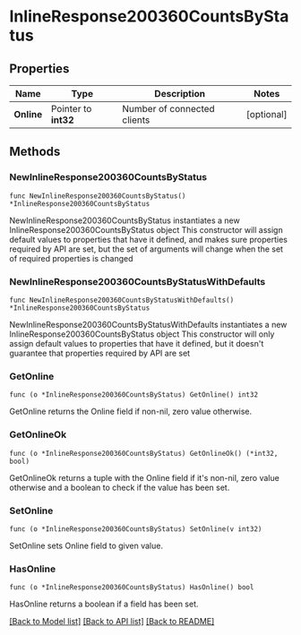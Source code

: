 # InlineResponse200360CountsByStatus

## Properties

Name | Type | Description | Notes
------------ | ------------- | ------------- | -------------
**Online** | Pointer to **int32** | Number of connected clients | [optional] 

## Methods

### NewInlineResponse200360CountsByStatus

`func NewInlineResponse200360CountsByStatus() *InlineResponse200360CountsByStatus`

NewInlineResponse200360CountsByStatus instantiates a new InlineResponse200360CountsByStatus object
This constructor will assign default values to properties that have it defined,
and makes sure properties required by API are set, but the set of arguments
will change when the set of required properties is changed

### NewInlineResponse200360CountsByStatusWithDefaults

`func NewInlineResponse200360CountsByStatusWithDefaults() *InlineResponse200360CountsByStatus`

NewInlineResponse200360CountsByStatusWithDefaults instantiates a new InlineResponse200360CountsByStatus object
This constructor will only assign default values to properties that have it defined,
but it doesn't guarantee that properties required by API are set

### GetOnline

`func (o *InlineResponse200360CountsByStatus) GetOnline() int32`

GetOnline returns the Online field if non-nil, zero value otherwise.

### GetOnlineOk

`func (o *InlineResponse200360CountsByStatus) GetOnlineOk() (*int32, bool)`

GetOnlineOk returns a tuple with the Online field if it's non-nil, zero value otherwise
and a boolean to check if the value has been set.

### SetOnline

`func (o *InlineResponse200360CountsByStatus) SetOnline(v int32)`

SetOnline sets Online field to given value.

### HasOnline

`func (o *InlineResponse200360CountsByStatus) HasOnline() bool`

HasOnline returns a boolean if a field has been set.


[[Back to Model list]](../README.md#documentation-for-models) [[Back to API list]](../README.md#documentation-for-api-endpoints) [[Back to README]](../README.md)


